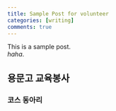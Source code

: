 ```yaml
---
title: Sample Post for volunteer
categories: [writing]
comments: true
---
```


This is a sample post.<br>
<dfn info="이런 기능도 있다니">haha</dfn>.

## 용문고 교육봉사
### 코스 동아리